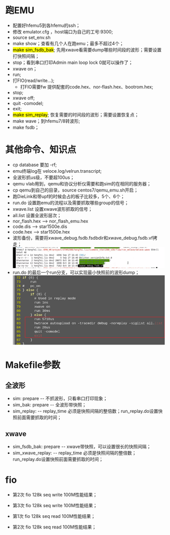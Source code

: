 # 跑EMU

* 配置好hfemu5到各hfemu的ssh；
* 修改 emulator.cfg ，host端口为自己的工号:9300;
* source set_env.sh
* make show；查看有几个人在跑emu；最多不超过4个；
* <mark>make sim_fsdb_bak</mark>; 先用xwave看需要dump哪些时间段的波形；需要设置打快照间隔；
* stop；看到串口打印Admin main loop lock 0就可以操作了；
* xwave on；
* run;
* 打FIO(read/write...);
  * 打FIO需要fw 提供配套的code.hex、nor-flash.hex、bootrom.hex;
* stop;
* xwave off;
* quit -comodel;
* exit;
* <mark>make sim_replay</mark>; 恢复需要的时间段的波形；需要设置恢复点；
* make wave；到hfemu7/8转波形;
* make fsdb；

# 其他命令、知识点
* cp database 要加 -rf;
* emu终端log在 veloce.log/velrun.transcript;
* 全波形抓us级，不要超100us；
* qemu vlab用到，qemu和协议分析仪需要和跑sim的在相同的服务器；
* cp qemu到自己的目录，source centos7/qemu_emu.sh开启；
* 跑DieLink和带upf的时候会占的板子比较多，5个、6个；
* run.do 设置跑emu的流程以及需要抓取哪些group的信号；
* xwave.list 设置xwave波形抓取的信号；
* all.list 设置全波形层次；
* nor_flash.hex --> nor_flash_emu.hex
* code.dis  --> star1500e.dis
* code.hex --> star1500e.hex
* 波形备份，需要将xwave_debug.fsdb.fsdbdir和xwave_debug.fsdb.vf拷走；
 ![](vx_images/526944214231154.png)
* run.do 的最后一个run分支，可以实现最小快照前的波形dump；
![](vx_images/401080114231162.png)

# Makefile参数
## 全波形
* sim: prepare -- 不抓波形，只看串口打印现象；
* sim_bak: prepare -- 全波形带快照；
* sim_replay: -- replay_time 必须是快照间隔的整倍数；run_replay.do设置快照前面需要抓取的时间；

## xwave
* sim_fsdb_bak: prepare -- xwave带快照，可以设置很长的快照间隔；
* sim_xwave_replay: -- replay_time 必须是快照间隔的整倍数；run_replay.do设置快照前面需要抓取的时间；

# fio

* 第2次 fio 128k seq write 100M性能结果；


* 第3次 fio 128k seq write 100M性能结果；


* 第1次 fio 128k seq read 100M性能结果；


* 第2次 fio 128k seq read 100M性能结果；

